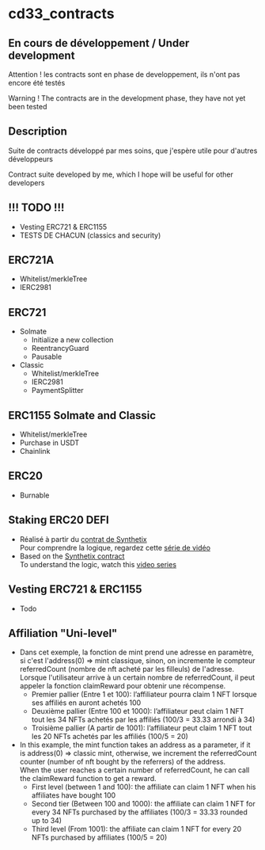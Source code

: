 # cd33_contracts
## En cours de développement / Under development
Attention ! les contracts sont en phase de developpement, ils n'ont pas encore été testés  
  
Warning ! The contracts are in the development phase, they have not yet been tested

## Description
Suite de contracts développé par mes soins, que j'espère utile pour d'autres développeurs  
  
Contract suite developed by me, which I hope will be useful for other developers

## !!! TODO !!!
* Vesting ERC721 & ERC1155
* TESTS DE CHACUN (classics and security)

## ERC721A
* Whitelist/merkleTree
* IERC2981

## ERC721
* Solmate
  - Initialize a new collection
  - ReentrancyGuard
  - Pausable
* Classic
  - Whitelist/merkleTree
  - IERC2981
  - PaymentSplitter

## ERC1155 Solmate and Classic
* Whitelist/merkleTree
* Purchase in USDT
* Chainlink

## ERC20
* Burnable

## Staking ERC20 DEFI
* Réalisé à partir du [contrat de Synthetix](https://github.com/Synthetixio/synthetix/blob/develop/contracts/StakingRewards.sol)  
Pour comprendre la logique, regardez cette [série de vidéo](https://www.youtube.com/watch?v=6ZO5aYg1GI8)
* Based on the [Synthetix contract](https://github.com/Synthetixio/synthetix/blob/develop/contracts/StakingRewards.sol)  
To understand the logic, watch this [video series](https://www.youtube.com/watch?v=6ZO5aYg1GI8)

## Vesting ERC721 & ERC1155
* Todo

## Affiliation "Uni-level"
* Dans cet exemple, la fonction de mint prend une adresse en paramètre, si c'est l'address(0) => mint classique, sinon, on incremente le compteur referredCount (nombre de nft acheté par les filleuls) de l'adresse.  
Lorsque l'utilisateur arrive à un certain nombre de referredCount, il peut appeler la fonction claimReward pour obtenir une récompense.  
  - Premier pallier (Entre 1 et 100): l’affiliateur pourra claim 1 NFT lorsque ses affiliés en auront achetés 100  
  - Deuxième pallier (Entre 100 et 1000): l’affiliateur peut claim 1 NFT tout les 34 NFTs achetés par les affiliés (100/3 = 33.33 arrondi à 34)  
  - Troisième pallier (A partir de 1001): l’affiliateur peut claim 1 NFT tout les 20 NFTs achetés par les affiliés (100/5 = 20)
* In this example, the mint function takes an address as a parameter, if it is address(0) => classic mint, otherwise, we increment the referredCount counter (number of nft bought by the referrers) of the address.  
When the user reaches a certain number of referredCount, he can call the claimReward function to get a reward.  
  - First level (between 1 and 100): the affiliate can claim 1 NFT when his affiliates have bought 100  
  - Second tier (Between 100 and 1000): the affiliate can claim 1 NFT for every 34 NFTs purchased by the affiliates (100/3 = 33.33 rounded up to 34)  
  - Third level (From 1001): the affiliate can claim 1 NFT for every 20 NFTs purchased by affiliates (100/5 = 20)